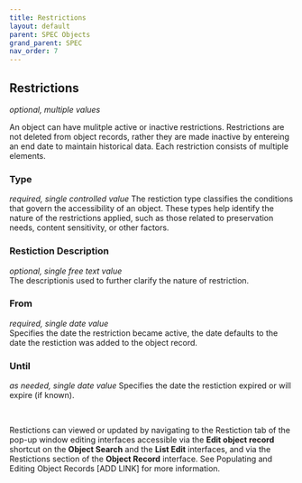 ```yaml
---
title: Restrictions
layout: default
parent: SPEC Objects
grand_parent: SPEC
nav_order: 7
---
```


## Restrictions  
*optional, multiple values*

An object can have mulitple active or inactive restrictions. Restrictions are not deleted from object records, rather they are made inactive by entereing an end date to maintain historical data. Each restriction consists of multiple elements.


### Type  
*required, single controlled value*
The restiction type classifies the conditions that govern the accessibility of an object. These types help identify the nature of the restrictions applied, such as those related to preservation needs, content sensitivity, or other factors. 

### Restiction Description  
*optional, single free text value*  
The descriptionis used to further clarify the nature of restriction. 

### From  
*required, single date value*  
Specifies the date the restriction became active, the date defaults to the date the restiction was added to the object record. 

### Until  
*as needed, single date value*
Specifies the date the restiction expired or will expire (if known). 

&nbsp; 
&nbsp; 

Restictions can viewed or updated by navigating to the Restiction tab of the pop-up window editing interfaces accessible via the **Edit object record** shortcut on the **Object Search** and the **List Edit** interfaces, and via the Restictions section of the **Object Record** interface. See Populating and Editing Object Records [ADD LINK] for more information. 

